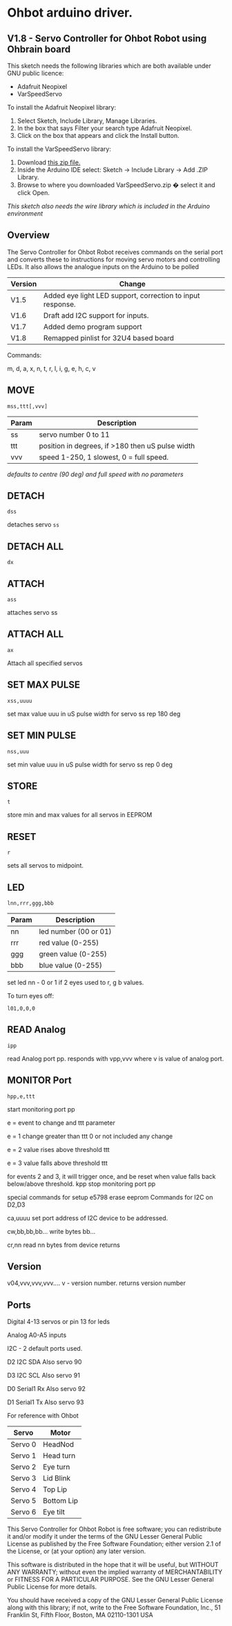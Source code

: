 Ohbot arduino driver. 
=================

V1.8 - Servo Controller for Ohbot Robot using Ohbrain board
----------------

This sketch needs the following libraries which are both available under GNU public licence: 

* Adafruit Neopixel 
* VarSpeedServo

To install the Adafruit Neopixel library: 

1. Select Sketch, Include Library, Manage Libraries. 
2. In the box that says Filter your search type Adafruit Neopixel.
3. Click on the box that appears and click the Install button.

To install the VarSpeedServo library: 
1. Download [this zip file.](https://github.com/netlabtoolkit/VarSpeedServo/releases/download/v1.1.3/VarSpeedServo.zip) 
2. Inside the Arduino IDE select: Sketch → Include Library → Add .ZIP Library.
3. Browse to where you downloaded VarSpeedServo.zip � select it and click Open.

_This sketch also needs the wire library which is included in the Arduino environment_

Overview
-----------

The Servo Controller for Ohbot Robot receives commands on the serial port and converts these to instructions
for moving servo motors and controlling LEDs.  It also allows the analogue inputs on the Arduino to be polled

|Version | Change |
| ------ | ------ |
|V1.5 | Added eye light LED support, correction to input response.|
|V1.6 | Draft add I2C support for inputs.|
|V1.7 | Added demo program support|
|V1.8 | Remapped pinlist for 32U4 based board|

Commands:

m, d, a, x, n, t, r, l, i, g, e, h, c, v

MOVE
---

```arduino
mss,ttt[,vvv]  
```

|Param|Description |
| --- | --- |
| ss |servo number 0 to  11 |
|ttt | position in degrees, if >180 then uS pulse width|
|vvv |speed 1-250, 1 slowest, 0 = full speed.|

*defaults to centre (90 deg) and full speed with no parameters*

DETACH
------
```arduino
dss       
```

detaches servo `ss`

DETACH ALL
-----

```arduino
dx        
```

ATTACH
-------------

``` arduino
ass
```
attaches servo ss


ATTACH ALL
-----------

```arduino
ax        
``` 

Attach all specified servos


SET MAX PULSE
------

```arduino
xss,uuuu      
```

set max value uuu  in uS pulse width for servo ss rep 180 deg

SET MIN PULSE
-------

```arduino
nss,uuu   
```

set min value uuu in uS pulse width for servo ss rep 0 deg

STORE
----

```arduino
t    
```

store min and max values for all servos in EEPROM

RESET
-------------------

```arduino
r
```

sets all servos to midpoint.

LED
------------------

```arduino
lnn,rrr,ggg,bbb
```

|Param|Description           |
| --- | ---                  |
| nn  | led number (00 or 01)|
| rrr | red value (0-255)    |
| ggg | green value (0-255)  |
| bbb | blue value (0-255)   |

set led nn - 0 or 1 if  2 eyes used to r, g b values. 

To turn eyes off:

```arduino
l01,0,0,0
```

READ Analog
-----------------

```arduino
ipp
```

read Analog port pp.
responds with vpp,vvv where v is value of analog port.

MONITOR Port
----------

```arduino
hpp,e,ttt
```

start monitoring port pp

e = event to change and ttt parameter

e = 1 change greater than ttt 0 or not included any change

e = 2 value rises above threshold ttt

e = 3 value falls above threshold ttt

for events 2 and 3, it will trigger once, and be reset when value falls back below/above threshold.
kpp
stop monitoring port pp

special commands for setup
e5798     erase eeprom
Commands for I2C on D2,D3

ca,uuuu
set port address of I2C device to be addressed.

cw,bb,bb,bb...
write bytes bb...

cr,nn
read nn bytes from device
returns

Version
------

v04,vvv,vvv,vvv....
v - version number. 
returns version number

Ports
------

Digital 4-13 servos or pin 13 for leds

Analog A0-A5 inputs

I2C - 2 default ports used.

D2 I2C SDA Also servo 90

D3 I2C SCL Also servo 91

D0 Serial1 Rx Also servo 92

D1 Serial1 Tx Also servo 93

For reference with Ohbot

| Servo | Motor |
|------ | ----- |
|Servo 0|HeadNod|
|Servo 1|Head turn|
|Servo 2|Eye turn|
|Servo 3|Lid Blink|
|Servo 4|Top Lip|
|Servo 5|Bottom Lip|
|Servo 6|Eye tilt|

This Servo Controller for Ohbot Robot is free software; you can redistribute it and/or modify it under the terms of the GNU Lesser General Public License as published by the Free Software Foundation; either version 2.1 of the License, or (at your option) any later version.

This software is distributed in the hope that it will be useful, but WITHOUT ANY WARRANTY; without even the implied warranty of MERCHANTABILITY or FITNESS FOR A PARTICULAR PURPOSE.  See the GNU Lesser General Public License for more details.

You should have received a copy of the GNU Lesser General Public License along with this library; if not, write to the Free Software Foundation, Inc., 51 Franklin St, Fifth Floor, Boston, MA  02110-1301  USA
